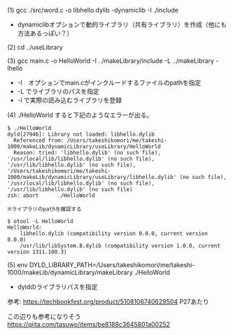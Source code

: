 (1) gcc ./src/word.c -o libhello.dylib -dynamiclib -I ./include

- dynamiclibオプションで動的ライブラリ（共有ライブラリ）を作成（他にも方法あるっぽい？）

(2) cd ../useLibrary

(3) gcc main.c -o HelloWorld -I ../makeLibrary/include -L ../makeLibrary -lhello

- -I　オプションでmain.cがインクルードするファイルのpathを指定
- -L でライブラリのパスを指定
- -l で実際の読み込むライブラリを登録

(4) ./HelloWorld すると下記のようなエラーが出る。

```
$ ./HelloWorld 
dyld[27946]: Library not loaded: libhello.dylib
  Referenced from: /Users/takeshikomori/me/takeshi-1000/makeLib/dynamicLibrary/useLibrary/HelloWorld
  Reason: tried: 'libhello.dylib' (no such file), '/usr/local/lib/libhello.dylib' (no such file), '/usr/lib/libhello.dylib' (no such file), '/Users/takeshikomori/me/takeshi-1000/makeLib/dynamicLibrary/useLibrary/libhello.dylib' (no such file), '/usr/local/lib/libhello.dylib' (no such file), '/usr/lib/libhello.dylib' (no such file)
zsh: abort      ./HelloWorld

※ライブラリのpathを確認する

$ otool -L HelloWorld 
HelloWorld:
	libhello.dylib (compatibility version 0.0.0, current version 0.0.0)
	/usr/lib/libSystem.B.dylib (compatibility version 1.0.0, current version 1311.100.3)
```

(5) env DYLD_LIBRARY_PATH=/Users/takeshikomori/me/takeshi-1000/makeLib/dynamicLibrary/makeLibrary ./HelloWorld

- dyldのライブラリパスを指定

参考: https://techbookfest.org/product/5108106740629504 P27あたり

この辺りも参考になりそう https://qiita.com/tasuwo/items/be8188c3645801a00252
